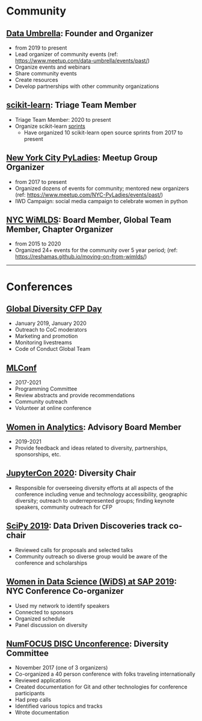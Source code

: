 
# Community 

## [Data Umbrella](https://www.dataumbrella.org/home):  Founder and Organizer
- from 2019 to present
- Lead organizer of community events (ref:  https://www.meetup.com/data-umbrella/events/past/)
- Organize events and webinars
- Share community events
- Create resources
- Develop partnerships with other community organizations

## [scikit-learn](https://scikit-learn.org/stable/about.html):  Triage Team Member
- Triage Team Member:  2020 to present
- Organize scikit-learn [sprints](https://www.dataumbrella.org/sprints/sprints)
  - Have organized 10 scikit-learn open source sprints from 2017 to present

## [New York City PyLadies](https://nyc.pyladies.com):  Meetup Group Organizer
- from 2017 to present
- Organized dozens of events for community; mentored new organizers (ref: https://www.meetup.com/NYC-PyLadies/events/past/)
- IWD Campaign: social media campaign to celebrate women in python

## [NYC WiMLDS](http://wimlds.org): Board Member, Global Team Member, Chapter Organizer
- from 2015 to 2020
- Organized 24+ events for the community over 5 year period; (ref:  https://reshamas.github.io/moving-on-from-wimlds/)


---

# Conferences

## [Global Diversity CFP Day](https://www.globaldiversitycfpday.com/)
- January 2019, January 2020
- Outreach to CoC moderators
- Marketing and promotion
- Monitoring livestreams
- Code of Conduct Global Team

## [MLConf](https://mlconf.com)
- 2017-2021
- Programming Committee
- Review abstracts and provide recommendations
- Community outreach
- Volunteer at online conference

## [Women in Analytics](https://womeninanalytics.com): Advisory Board Member
- 2019-2021
- Provide feedback and ideas related to diversity, partnerships, sponsorships, etc.

## [JupyterCon 2020](https://jupytercon.com):  Diversity Chair
- Responsible for overseeing diversity efforts at all aspects of the conference including venue and technology accessibility, geographic diversity; outreach to underrepresented groups; finding keynote speakers, community outreach for CFP

## [SciPy 2019](https://www.scipy2019.scipy.org/organisers):  Data Driven Discoveries track co-chair
- Reviewed calls for proposals and selected talks
- Community outreach so diverse group would be aware of the conference and scholarships

## [Women in Data Science (WiDS) at SAP 2019](https://events.sap.com/us/widsnyc2019/en/home):  NYC Conference Co-organizer
- Used my network to identify speakers
- Connected to sponsors
- Organized schedule
- Panel discussion on diversity

## [NumFOCUS DISC Unconference](https://reshamas.github.io/on-receiving-2019-community-leadership-award-from-numfocus/): Diversity Committee
- November 2017  (one of 3 organizers)
- Co-organized a 40 person conference with folks traveling internationally
- Reviewed applications
- Created documentation for Git and other technologies for conference participants
- Had prep calls
- Identified various topics and tracks 
- Wrote documentation

